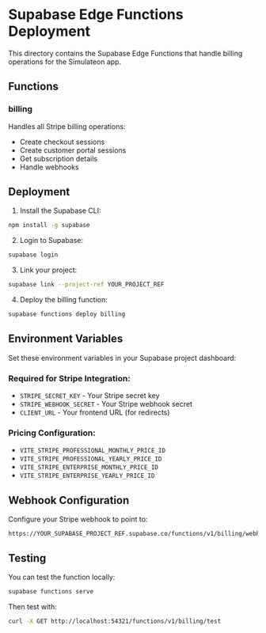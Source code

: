 # Supabase Edge Functions Deployment

This directory contains the Supabase Edge Functions that handle billing operations for the Simulateon app.

## Functions

### billing

Handles all Stripe billing operations:

- Create checkout sessions
- Create customer portal sessions
- Get subscription details
- Handle webhooks

## Deployment

1. Install the Supabase CLI:

```bash
npm install -g supabase
```

2. Login to Supabase:

```bash
supabase login
```

3. Link your project:

```bash
supabase link --project-ref YOUR_PROJECT_REF
```

4. Deploy the billing function:

```bash
supabase functions deploy billing
```

## Environment Variables

Set these environment variables in your Supabase project dashboard:

### Required for Stripe Integration:

- `STRIPE_SECRET_KEY` - Your Stripe secret key
- `STRIPE_WEBHOOK_SECRET` - Your Stripe webhook secret
- `CLIENT_URL` - Your frontend URL (for redirects)

### Pricing Configuration:

- `VITE_STRIPE_PROFESSIONAL_MONTHLY_PRICE_ID`
- `VITE_STRIPE_PROFESSIONAL_YEARLY_PRICE_ID`
- `VITE_STRIPE_ENTERPRISE_MONTHLY_PRICE_ID`
- `VITE_STRIPE_ENTERPRISE_YEARLY_PRICE_ID`

## Webhook Configuration

Configure your Stripe webhook to point to:

```
https://YOUR_SUPABASE_PROJECT_REF.supabase.co/functions/v1/billing/webhook
```

## Testing

You can test the function locally:

```bash
supabase functions serve
```

Then test with:

```bash
curl -X GET http://localhost:54321/functions/v1/billing/test
```
